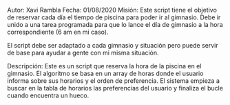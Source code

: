 Autor: Xavi Rambla
Fecha: 01/08/2020
Misión:
Este script tiene el objetivo de reservar cada día el tiempo de piscina para poder ir al gimnasio. 
Debe ir unido a una tarea programada para que lo lance el día de gimnasio a la hora correspondiente (6 am en mi caso).

El script debe ser adaptado a cada gimnasio y situación pero puede servir de base para ayudar a gente con mi misma situación.

Descripción:
Este es un script que reserva la hora de la piscina en el gimnasio.
El algoritmo se basa en un array de horas donde el usuario informa sobre sus horarios y el orden de preferencia.
El sistema empieza a buscar en la tabla de horarios las preferencias del usuario  y finaliza el bucle cuando encuentra un hueco.

